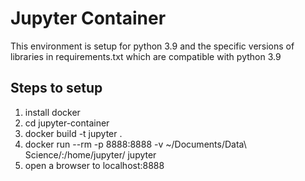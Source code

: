 # Jupyter Container

This environment is setup for python 3.9 and the specific versions of libraries in requirements.txt which are compatible with python 3.9

## Steps to setup

1. install docker
2. cd jupyter-container
3. docker build -t jupyter .
4. docker run --rm -p 8888:8888 -v ~/Documents/Data\ Science/:/home/jupyter/ jupyter
5. open a browser to localhost:8888
